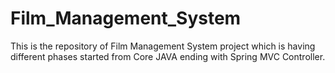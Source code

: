 # Film_Management_System
This is the repository of Film Management System project which is having different phases started from Core JAVA ending with Spring MVC Controller.
